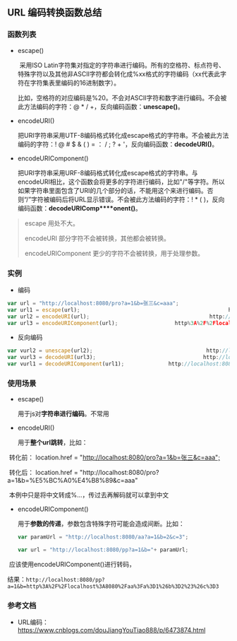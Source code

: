 ## URL 编码转换函数总结



### 函数列表

- escape()

  ​	采用ISO Latin字符集对指定的字符串进行编码。所有的空格符、标点符号、特殊字符以及其他非ASCII字符都会转化成%xx格式的字符编码（xx代表此字符在字符集表里编码的16进制数字）。

  ​	比如，空格符的对应编码是%20。不会对ASCII字符和数字进行编码。不会被此方法编码的字符：@ * / +，反向编码函数：**unescape()**。

- encodeURI()

  ​	把URI字符串采用UTF-8编码格式转化成escape格式的字符串。不会被此方法编码的字符：! @ # $ & ( ) = ： / ; ? + '，反向编码函数：**decodeURI()**。

- encodeURIComponent()

  ​	把URI字符串采用URF-8编码格式转化成escape格式的字符串。与encodeURI相比，这个函数会将更多的字符进行编码，比如"/"等字符。所以如果字符串里面包含了URI的几个部分的话，不能用这个来进行编码。否则“/”字符被编码后将URL显示错误。不会被此方法编码的字符：! * ( )，反向编码函数：**decodeURIComp****onent()**。

> escape 用处不大。
>
> encodeURI 部分字符不会被转换，其他都会被转换。
>
> encodeURIComponent 更少的字符不会被转换，用于处理参数。



### 实例

- 编码

```js
var url = "http://localhost:8080/pro?a=1&b=张三&c=aaa";
var url1 = escape(url);                                           	  http%3A//localhost%3A8080/pro%3Fa%3D1%26b%3D%u5F20%u4E09%26c%3Daaa         
var url2 = encodeURI(url);                                      http://localhost:8080/pro?a=1&b=%E5%BC%A0%E4%B8%89&c=aaa
var url3 = encodeURIComponent(url);                  http%3A%2F%2Flocalhost%3A8080%2Fpro%3Fa%3D1%26b%3D%E5%BC%A0%E4%B8%89%26c%3Daaa   
```

- 反向编码

```js
var vurl2 = unescape(url2);                                    http://localhost:8080/pro?a=1&b=张三&c=aaa
var vurl3 = decodeURI(url3);                                  http://localhost:8080/pro?a=1&b=张三&c=aaa
var vurl1 = decodeURIComponent(url1);              http://localhost:8080/pro?a=1&b=张三&c=aaa     
```



### 使用场景

- escape()

  用于js对**字符串进行编码**。不常用

 

- encodeURI()

  用于**整个url跳转**，比如：

​       转化前： location.href = "[http://localhost:8080/pro?a=1&b=张三&c=aaa";](http://localhost:8080/pro?a=1&b=%E5%BC%A0%E4%B8%89&c=aaa%22;)

​       转化后： location.href = "http://localhost:8080/pro?a=1&b=%E5%BC%A0%E4%B8%89&c=aaa"

​        本例中只是将中文转成%...，传过去再解码就可以拿到中文

 

- encodeURIComponent()

  用于**参数的传递**，参数包含特殊字符可能会造成间断。比如：

  ```js
  var paramUrl = "http://localhost:8080/aa?a=1&b=2&c=3";
  
  var url = "http://localhost:8080/pp?a=1&b="+ paramUrl;
  ```

​       应该使用encodeURIComponent()进行转码，

​       结果：`http://localhost:8080/pp?a=1&b=http%3A%2F%2Flocalhost%3A8080%2Faa%3Fa%3D1%26b%3D2%23%26c%3D3`



### 参考文档

- URL编码： <https://www.cnblogs.com/douJiangYouTiao888/p/6473874.html>